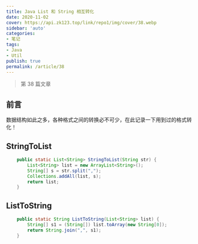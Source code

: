 ```yaml
---
title: Java List 和 String 相互转化
date: 2020-11-02
cover: https://api.zk123.top/link/repo1/img/cover/38.webp
sidebar: 'auto'
categories:
- 笔记
tags:
- Java
- Util
publish: true
permalink: /article/38
---
```


> 第 38 篇文章
<!-- more -->

## 前言
数据结构如此之多，各种格式之间的转换必不可少，在此记录一下用到过的格式转化！

## StringToList
```java
    public static List<String> StringToList(String str) {
        List<String> list = new ArrayList<String>();
        String[] s = str.split(",");
        Collections.addAll(list, s);
        return list;
    }
```

## ListToString
```java
    public static String ListToString(List<String> list) {
        String[] s1 = (String[]) list.toArray(new String[0]);
        return String.join(",", s1);
    }
```

